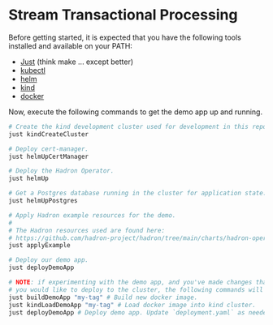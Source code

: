 Stream Transactional Processing
===============================

Before getting started, it is expected that you have the following tools installed and available on your PATH:
- [Just](https://github.com/casey/just) (think make ... except better)
- [kubectl](https://kubernetes.io/docs/tasks/tools/)
- [helm](https://helm.sh/)
- [kind](https://kind.sigs.k8s.io/docs/)
- [docker](https://docs.docker.com/get-docker/)

Now, execute the following commands to get the demo app up and running.
```sh
# Create the kind development cluster used for development in this repo.
just kindCreateCluster

# Deploy cert-manager.
just helmUpCertManager

# Deploy the Hadron Operator.
just helmUp

# Get a Postgres database running in the cluster for application state.
just helmUpPostgres

# Apply Hadron example resources for the demo.
#
# The Hadron resources used are found here:
# https://github.com/hadron-project/hadron/tree/main/charts/hadron-operator/examples/full.yaml
just applyExample

# Deploy our demo app.
just deployDemoApp

# NOTE: if experimenting with the demo app, and you've made changes that
# you would like to deploy to the cluster, the following commands will help:
just buildDemoApp "my-tag" # Build new docker image.
just kindLoadDemoApp "my-tag" # Load docker image into kind cluster.
just deployDemoApp # Deploy demo app. Update `deployment.yaml` as needed.
```
